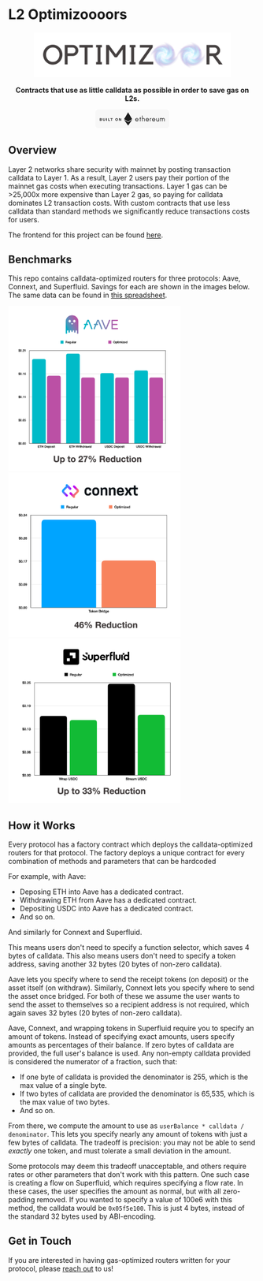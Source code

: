 # L2 Optimizoooors

<div align="center">
  <img width="400" src="./img/logo.png" alt="L2 Optimizoooors Logo">
</div>

<p align="center">
  <b>Contracts that use as little calldata as possible in order to save gas on L2s.</b>
</p>


<div align="center">
  <img width="150" src="./img/ethereum-badge-light.png" alt="Umbra Logo">
</div>

## Overview

Layer 2 networks share security with mainnet by posting transaction calldata to Layer 1.
As a result, Layer 2 users pay their portion of the mainnet gas costs when executing transactions.
Layer 1 gas can be >25,000x more expensive than Layer 2 gas, so paying for calldata dominates L2 transaction costs.
With custom contracts that use less calldata than standard methods we significantly reduce transactions costs for users.

The frontend for this project can be found [here](https://github.com/ScopeLift/l2-optimizoooors-frontend).

## Benchmarks

This repo contains calldata-optimized routers for three protocols: Aave, Connext, and Superfluid.
Savings for each are shown in the images below.
The same data can be found in [this spreadsheet](https://docs.google.com/spreadsheets/d/1Ix97LDMRnT-ENO5i_nCNk2lVcp6kzua9Mrh7Dk8038E/edit#gid=0).

<p float="left">
  <img src="./img/aave.png" width=350>
  <img src="./img/connext.png" width=350>
  <img src="./img/superfluid.png" width=350>
</p>

## How it Works

Every protocol has a factory contract which deploys the calldata-optimized routers for that protocol.
The factory deploys a unique contract for every combination of methods and parameters that can be hardcoded

For example, with Aave:
- Deposing ETH into Aave has a dedicated contract.
- Withdrawing ETH from Aave has a dedicated contract.
- Depositing USDC into Aave has a dedicated contract.
- And so on.

And similarly for Connext and Superfluid.

This means users don't need to specify a function selector, which saves 4 bytes of calldata.
This also means users don't need to specify a token address, saving another 32 bytes (20 bytes of non-zero calldata).

Aave lets you specify where to send the receipt tokens (on deposit) or the asset itself (on withdraw).
Similarly, Connext lets you specify where to send the asset once bridged.
For both of these we assume the user wants to send the asset to themselves so a recipient address is not required, which again saves 32 bytes (20 bytes of non-zero calldata).

Aave, Connext, and wrapping tokens in Superfluid require you to specify an amount of tokens.
Instead of specifying exact amounts, users specify amounts as percentages of their balance.
If zero bytes of calldata are provided, the full user's balance is used.
Any non-empty calldata provided is considered the numerator of a fraction, such that:

- If one byte of calldata is provided the denominator is 255, which is the max value of a single byte.
- If two bytes of calldata are provided the denominator is 65,535, which is the max value of two bytes.
- And so on.

From there, we compute the amount to use as `userBalance * calldata / denominator`.
This lets you specify nearly any amount of tokens with just a few bytes of calldata.
The tradeoff is precision: you may not be able to send *exactly* one token, and must tolerate a small deviation in the amount.

Some protocols may deem this tradeoff unacceptable, and others require rates or other parameters that don't work with this pattern.
One such case is creating a flow on Superfluid, which requires specifying a flow rate.
In these cases, the user specifies the amount as normal, but with all zero-padding removed.
If you wanted to specify a value of 100e6 with this method, the calldata would be `0x05f5e100`.
This is just 4 bytes, instead of the standard 32 bytes used by ABI-encoding.

## Get in Touch

If you are interested in having gas-optimized routers written for your protocol, please [reach out](https://www.scopelift.co/contact) to us!
